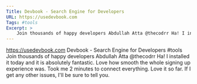 ```yaml
---
Title: Devbook - Search Engine for Developers
URL: https://usedevbook.com
Tags: #tools
Excerpt: >
    Join thousands of happy developers Abdullah Atta @thecodrr Ha! I installed it today and it is absolutely fantastic. Love how smooth the whole signing up experience was. Took me 2 minutes to connect everything. Love it so far. If I get any other issues, I'll be sure to tell you.
---
```

https://usedevbook.com
Devbook - Search Engine for Developers
#tools
Join thousands of happy developers Abdullah Atta @thecodrr Ha! I installed it today and it is absolutely fantastic. Love how smooth the whole signing up experience was. Took me 2 minutes to connect everything. Love it so far. If I get any other issues, I'll be sure to tell you.